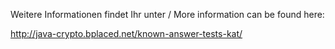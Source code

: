

Weitere Informationen findet Ihr unter / More information can be found here:

http://java-crypto.bplaced.net/known-answer-tests-kat/
